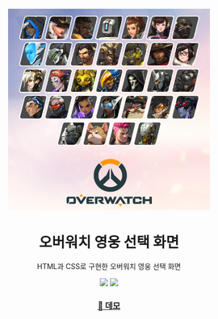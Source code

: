<br />
<div align="middle">
  <img width="400" src="images/overwatch-hero-selector.png">
  <h1>오버워치 영웅 선택 화면</h1>
  <p>HTML과 CSS로 구현한 오버워치 영웅 선택 화면</p>
  <div>
    <img src="https://img.shields.io/badge/html5-E34F26?style=for-the-badge&logo=html5&logoColor=white" />
    <img src="https://img.shields.io/badge/css3-1572B6?style=for-the-badge&logo=css3&logoColor=white" />
  </div>
  <h3>
    <a href="https://yan9woojin.github.io/css-overwatch-hero-selector/">🔗 데모</a>
  </h3>
</div>
